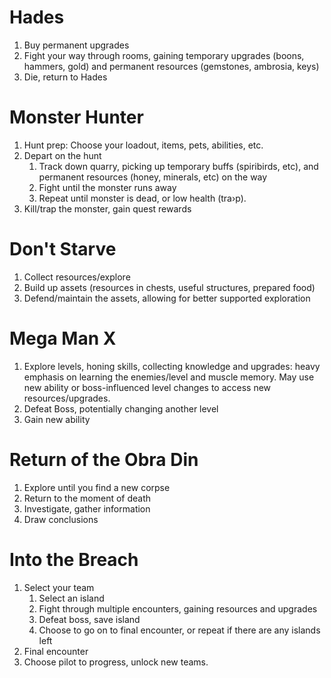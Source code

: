 
# Hades
1. Buy permanent upgrades
2. Fight your way through rooms, gaining temporary upgrades (boons, hammers, gold) and permanent resources (gemstones, ambrosia, keys)
3. Die, return to Hades

# Monster Hunter
1. Hunt prep: Choose your loadout, items, pets, abilities, etc.
2. Depart on the hunt
	1. Track down quarry, picking up temporary buffs (spiribirds, etc), and permanent resources (honey, minerals, etc) on the way
	2. Fight until the monster runs away
	3. Repeat until monster is dead, or low health (tra›p).
3. Kill/trap the monster, gain quest rewards

# Don't Starve
1. Collect resources/explore
2. Build up assets (resources in chests, useful structures, prepared food)
3. Defend/maintain the assets, allowing for better supported exploration

# Mega Man X
1. Explore levels, honing skills, collecting knowledge and upgrades: heavy emphasis on learning the enemies/level and muscle memory. May use new ability or boss-influenced level changes to access new resources/upgrades.
2. Defeat Boss, potentially changing another level
3. Gain new ability

# Return of the Obra Din
1. Explore until you find a new corpse
2. Return to the moment of death
3. Investigate, gather information
4. Draw conclusions

# Into the Breach
1. Select your team
	1. Select an island
	2. Fight through multiple encounters, gaining resources and upgrades
	3. Defeat boss, save island
	4. Choose to go on to final encounter, or repeat if there are any islands left
2. Final encounter
3. Choose pilot to progress, unlock new teams.